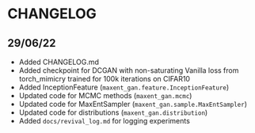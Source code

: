 # CHANGELOG

## 29/06/22

* Added CHANGELOG.md
* Added checkpoint for DCGAN with non-saturating Vanilla loss from torch_mimicry trained for 100k iterations on CIFAR10
* Added InceptionFeature (```maxent_gan.feature.InceptionFeature```)
* Updated code for MCMC methods (```maxent_gan.mcmc```)
* Updated code for MaxEntSampler (```maxent_gan.sample.MaxEntSampler```)
* Updated code for distributions (```maxent_gan.distribution```)
* Added ```docs/revival_log.md``` for logging experiments